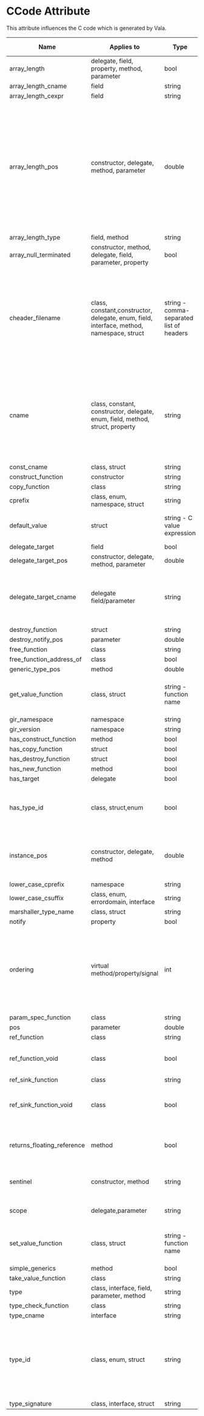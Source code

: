 

CCode Attribute
===============

This attribute influences the C code which is generated by Vala.

|Name|Applies to|Type|Example|Description  (optional) |
|----|----|----|----|----|
| array\_length | delegate, field, property, method, parameter | bool | | |
| array\_length\_cname | field | string | | |
| array\_length\_cexpr | field | string | | |
| array\_length\_pos | constructor, delegate, method, parameter | double | 0.9 | The position of the argument which should be the length of the return array. Integers (such as 1.0, 2.0) specify arguments, so to  place it before or  after these arguments, use a  value less (i.e.  0.9) or more (i.e.  1.1) than the argument. |
| array\_length\_type | field, method | string | | |
| array\_null\_terminated | constructor, method, delegate, field, parameter, property | bool | | |
| cheader\_filename | class, constant,constructor, delegate, enum, field, interface, method, namespace, struct | string - comma-separated list of headers | "glib.h" | The header file(s)  which should be   \#included in the emitted C code, so  that this symbol  is usable. If more  than one header   file is needed, separate them by  commas. |
| cname | class, constant, constructor, delegate, enum, field, method, struct, property | string | "gboolean" | The name that this symbol will take  when translated into C code. If this attribute is not specified, the symbol will get a name with the normal vala  translation rules. |
| const\_cname | class, struct | string | | |
| construct\_function | constructor | string | | |
| copy\_function | class | string | | |
| cprefix | class, enum, namespace, struct | string | | |
| default\_value | struct | string - C value expression | "FALSE" |  A C expression representing this type's default value. |
| delegate\_target | field | bool | | |
| delegate\_target\_pos | constructor, delegate, method, parameter | double | 0.1 | |
| delegate\_target\_cname | delegate field/parameter | string | "userdata" | A C expression representing the name of the   target/userdata   related to a  delegate      field/parameter.|
| destroy\_function | struct | string | | |
| destroy\_notify\_pos | parameter | double | | |
| free\_function | class | string | | |
| free\_function\_address\_of | class | bool | | |
| generic\_type\_pos | method | double | | |
| get\_value\_function | class, struct | string - function name | "g\_value\_get\_boolean" | A function which  will return an object when passed a GValue. |
| gir\_namespace | namespace | string | | |
| gir\_version | namespace | string | | |
| has\_construct\_function | method | bool | | |
| has\_copy\_function | struct | bool | | |
| has\_destroy\_function | struct | bool | | |  
| has\_new\_function | method | bool | | |
| has\_target | delegate | bool | | |
| has\_type\_id | class, struct,enum | bool | true | This is used to specify whether a corresponding GType must exists. |
| instance\_pos | constructor, delegate, method | double | | The argument  position of the instance that will  be used as `this` in methods. |
| lower\_case\_cprefix | namespace | string | | |
| lower\_case\_csuffix | class, enum, errordomain, interface | string | | |
| marshaller\_type\_name | class, struct | string | "BOOLEAN" | |
| notify | property | bool | | |
| ordering | virtual method/property/signal | int | | Specify the position of the   vfunc in the  vtable. Once one  ordering has been specified in a    class, it must be specified for all of the vfuncs. | 
| param\_spec\_function | class | string | | |
| pos | parameter | double | | |
| ref\_function | class | string | | |
| ref\_function\_void | class | bool | | Whether the ref   function returns void. Default is `false`. |
| ref\_sink\_function | class | string | | |
| ref\_sink\_function\_void | class | bool | | Whether the   ref\_sink function returns void. Default is `false`. |
| returns\_floating\_reference | method | bool | | Whether the method  returns a floating  reference to an   object. |
| sentinel | constructor, method | string | | Sentinel value to use as the last of variadic arguments. |
| scope | delegate,parameter | string | "async" | Scope of the  delegate as in GIR  notation. |
| set\_value\_function | class, struct  | string - function name | "g\_value\_set\_boolean" | A function that will set a GValue with an object of this type. | 
| simple\_generics | method | bool | | |
| take\_value\_function | class | string | | |
| type | class, interface, field, parameter, method | string | | |
| type\_check\_function | class | string | | |
| type\_cname | interface | string | | |
| type\_id | class, enum, struct | string | "G\_TYPE\_BOOLEAN" | The GObject type system type that  this object is registered with.  If type\_id is not specified, Vala uses a type ID based on the  type's name. |
| type\_signature | class, interface, struct | string | | | |

                                             

  